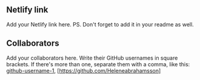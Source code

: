 ## Netlify link
Add your Netlify link here.
PS. Don't forget to add it in your readme as well.

## Collaborators
Add your collaborators here. Write their GitHub usernames in square brackets. If there's more than one, separate them with a comma, like this:
[github-username-1](https://github.com/smily342), [https://github.com/Heleneabrahamsson]
